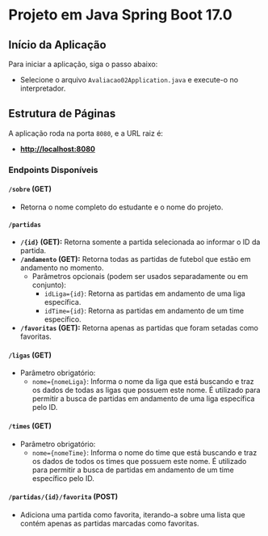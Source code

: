 # Projeto em Java Spring Boot 17.0

## Início da Aplicação

Para iniciar a aplicação, siga o passo abaixo:

- Selecione o arquivo `Avaliacao02Application.java` e execute-o no interpretador.

## Estrutura de Páginas

A aplicação roda na porta `8080`, e a URL raiz é:

- **[http://localhost:8080](http://localhost:8080)**

### Endpoints Disponíveis

#### `/sobre` (GET)
- Retorna o nome completo do estudante e o nome do projeto.

#### `/partidas`
- **`/{id}` (GET):** Retorna somente a partida selecionada ao informar o ID da partida.
- **`/andamento` (GET):** Retorna todas as partidas de futebol que estão em andamento no momento.
    - Parâmetros opcionais (podem ser usados separadamente ou em conjunto):
        - `idLiga={id}`: Retorna as partidas em andamento de uma liga específica.
        - `idTime={id}`: Retorna as partidas em andamento de um time específico.
- **`/favoritas` (GET):** Retorna apenas as partidas que foram setadas como favoritas.

#### `/ligas` (GET)
- Parâmetro obrigatório:
    - `nome={nomeLiga}`: Informa o nome da liga que está buscando e traz os dados de todas as ligas que possuem este nome. É utilizado para permitir a busca de partidas em andamento de uma liga específica pelo ID.

#### `/times` (GET)
- Parâmetro obrigatório:
    - `nome={nomeTime}`: Informa o nome do time que está buscando e traz os dados de todos os times que possuem este nome. É utilizado para permitir a busca de partidas em andamento de um time específico pelo ID.

#### `/partidas/{id}/favorita` (POST)
- Adiciona uma partida como favorita, iterando-a sobre uma lista que contém apenas as partidas marcadas como favoritas.
